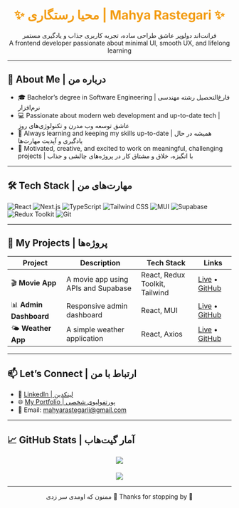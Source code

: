 <h1 align="center" style="color:#f39c12;">✨ محیا رستگاری | Mahya Rastegari ✨</h1>

<p align="center">
فرانت‌اند دولوپر عاشق طراحی ساده، تجربه کاربری جذاب و یادگیری مستمر  
<br/>
A frontend developer passionate about minimal UI, smooth UX, and lifelong learning
</p>

---

## 🧠 About Me | درباره من 

- 🎓 Bachelor’s degree in Software Engineering  | فارغ‌التحصیل رشته مهندسی نرم‌افزار
- 💻 Passionate about modern web development and up-to-date tech | عاشق توسعه وب مدرن و تکنولوژی‌های روز
- 🌱 Always learning and keeping my skills up-to-date | همیشه در حال یادگیری و آپدیت مهارت‌ها
- 🎯 Motivated, creative, and excited to work on meaningful, challenging projects | با انگیزه، خلاق و مشتاق کار در پروژه‌های چالشی و جذاب





---

## 🛠 Tech Stack | مهارت‌های من 

![React](https://img.shields.io/badge/-React-61DAFB?logo=react&logoColor=white&style=flat)
![Next.js](https://img.shields.io/badge/-Next.js-black?logo=next.js&style=flat)
![TypeScript](https://img.shields.io/badge/-TypeScript-3178C6?logo=typescript&logoColor=white&style=flat)
![Tailwind CSS](https://img.shields.io/badge/-TailwindCSS-38B2AC?logo=tailwind-css&logoColor=white&style=flat)
![MUI](https://img.shields.io/badge/MUI-007FFF?logo=mui&logoColor=white&style=flat)
![Supabase](https://img.shields.io/badge/-Supabase-3ECF8E?logo=supabase&logoColor=white&style=flat)
![Redux Toolkit](https://img.shields.io/badge/-Redux_Toolkit-764ABC?logo=redux&logoColor=white&style=flat)
![Git](https://img.shields.io/badge/-Git-F05032?logo=git&logoColor=white&style=flat)

---

## 🚀 My Projects | پروژه‌ها


| Project | Description | Tech Stack | Links |
|--------|-------------|------------|-------|
| 🎬 **Movie App** | A movie app using APIs and Supabase | React, Redux Toolkit, Tailwind | [Live](https://movie-site-topaz.vercel.app) • [GitHub](https://github.com/mahya-rastegarii/movieSite.git) |
| 📊 **Admin Dashboard** | Responsive admin dashboard | React, MUI | [Live](https://admin-dashboard-alpha-five-14.vercel.app) • [GitHub](https://github.com/mahya-rastegarii/admin-dashboard) |
| 🌤 **Weather App** | A simple weather application | React, Axios | [Live](https://weather-app-sand-alpha.vercel.app) • [GitHub](https://github.com/mahya-rastegarii/weather-app) |


---
## 📫 Let’s Connect | ارتباط با من

- 🔗 [LinkedIn | لینکدین](https://www.linkedin.com/in/mahya-rastegari-1380m843)  
- 🌐 [My Portfolio | پورتفولیوی شخصی](https://portfolio-website-nu-three-50.vercel.app/)  
- 📧 Email: mahyarastegarii@gmail.com 

---

## 📈 GitHub Stats | آمار گیت‌هاب

<p align="center" style="margin-bottom: 20px;">
  <img src="https://github-readme-stats.vercel.app/api?username=mahya-rastegarii&show_icons=true&hide_title=true&count_private=true&hide=prs" />
</p>

<p align="center">
  <img src="https://github-readme-stats.vercel.app/api/top-langs/?username=mahya-rastegarii&layout=compact" />
</p>



---

<p align="center">
ممنون که اومدی سر زدی 💛  
Thanks for stopping by 🌟  
</p>
